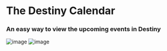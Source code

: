 # The Destiny Calendar
### An easy way to view the upcoming events in Destiny
![image](https://github.com/user-attachments/assets/b46059a7-738f-478a-bf6d-292743438a36)
![image](https://github.com/user-attachments/assets/0e0d12ac-d930-4009-ae63-8b63f63100e6)
